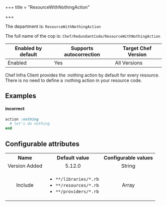 +++
title = "ResourceWithNothingAction"

+++

<!-- This content is automatically generated. See https://github.com/chef/chef-web-docs/blob/main/generated/README.md -->

The department is: `ResourceWithNothingAction`

The full name of the cop is: `Chef/RedundantCode/ResourceWithNothingAction`

| Enabled by default | Supports autocorrection | Target Chef Version |
| --- | --- | --- |
| Enabled | Yes | All Versions |

Chef Infra Client provides the :nothing action by default for every resource. There is no need to define a :nothing action in your resource code.

## Examples


#### incorrect

```ruby
action :nothing
  # let's do nothing
end
```

## Configurable attributes

<table>
<tbody><tr>
<th>Name</th>
<th>Default value</th>
<th>Configurable values</th>
</tr>
<tr>
<td style="text-align:center">Version Added</td>
<td style="text-align:center">5.12.0</td>
<td style="text-align:center">String</td>
</tr>
<tr><td style="text-align:center">Include</td>
<td style="text-align:center"><ul>
<li><code>**/libraries/*.rb</code></li>
<li><code>**/resources/*.rb</code></li>
<li><code>**/providers/*.rb</code></li>
</ul>
</td>
<td style="text-align:center">Array</td>
</tr></tbody></table>
